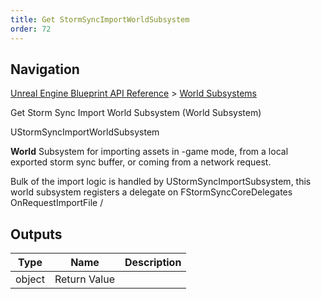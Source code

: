 ```yaml
---
title: Get StormSyncImportWorldSubsystem
order: 72
---
```

## Navigation

[Unreal Engine Blueprint API Reference](https://dev.epicgames.com/documentation/en-us/unreal-engine/BlueprintAPI) > [World Subsystems](https://dev.epicgames.com/documentation/en-us/unreal-engine/BlueprintAPI/WorldSubsystems)

Get Storm Sync Import World Subsystem (World Subsystem)

UStormSyncImportWorldSubsystem

**World** Subsystem for importing assets in -game mode, from a local exported storm sync buffer, or coming from a network request.

Bulk of the import logic is handled by UStormSyncImportSubsystem, this world subsystem registers a delegate on FStormSyncCoreDelegates
OnRequestImportFile /

## Outputs

| Type | Name | Description |
| --- | --- | --- |
| object | Return Value |  |

